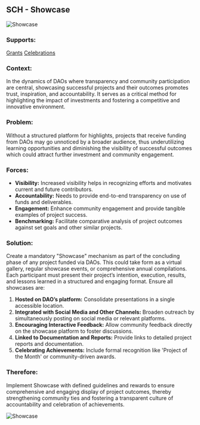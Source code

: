 ## SCH - Showcase

![Showcase](./output/illustrations/showcase.png)

### Supports:
[Grants](./grants.html)
[Celebrations](./celebrations.html)

### Context:
In the dynamics of DAOs where transparency and community participation are central, showcasing successful projects and their outcomes promotes trust, inspiration, and accountability. It serves as a critical method for highlighting the impact of investments and fostering a competitive and innovative environment.

### Problem:
Without a structured platform for highlights, projects that receive funding from DAOs may go unnoticed by a broader audience, thus underutilizing learning opportunities and diminishing the visibility of successful outcomes which could attract further investment and community engagement.

### Forces:
- **Visibility:** Increased visibility helps in recognizing efforts and motivates current and future contributors.
- **Accountability:** Needs to provide end-to-end transparency on use of funds and deliverables.
- **Engagement:** Enhance community engagement and provide tangible examples of project success.
- **Benchmarking:** Facilitate comparative analysis of project outcomes against set goals and other similar projects.

### Solution:
Create a mandatory "Showcase" mechanism as part of the concluding phase of any project funded via DAOs. This could take form as a virtual gallery, regular showcase events, or comprehensive annual compilations. Each participant must present their project’s intention, execution, results, and lessons learned in a structured and engaging format. Ensure all showcases are:

1. **Hosted on DAO’s platform:** Consolidate presentations in a single accessible location.
2. **Integrated with Social Media and Other Channels:** Broaden outreach by simultaneously posting on social media or relevant platforms.
3. **Encouraging Interactive Feedback:** Allow community feedback directly on the showcase platform to foster discussions.
4. **Linked to Documentation and Reports:** Provide links to detailed project reports and documentation.
5. **Celebrating Achievements:** Include formal recognition like 'Project of the Month' or community-driven awards.

### Therefore:
Implement Showcase with defined guidelines and rewards to ensure comprehensive and engaging display of project outcomes, thereby strengthening community ties and fostering a transparent culture of accountability and celebration of achievements.

![Showcase](./output/showcase_specific_graph.png)
